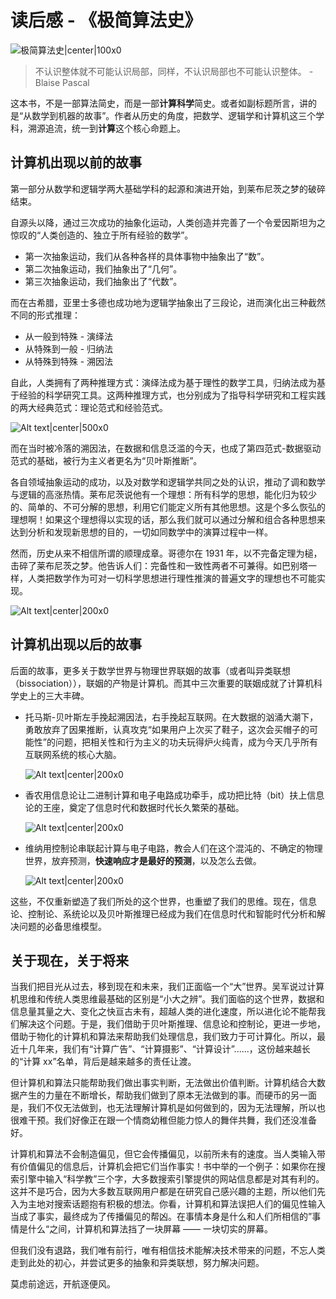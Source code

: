 # 读后感 - 《极简算法史》


![极简算法史|center|100x0](assets/book-review-homo-informatix/image-0.png)

> 不认识整体就不可能认识局部，同样，不认识局部也不可能认识整体。 - Blaise Pascal

这本书，不是一部算法简史，而是一部**计算科学**简史。或者如副标题所言，讲的是“从数学到机器的故事”。作者从历史的角度，把数学、逻辑学和计算机这三个学科，溯源追流，统一到**计算**这个核心命题上。

## 计算机出现以前的故事

第一部分从数学和逻辑学两大基础学科的起源和演进开始，到莱布尼茨之梦的破碎结束。

自源头以降，通过三次成功的抽象化运动，人类创造并完善了一个令爱因斯坦为之惊叹的“人类创造的、独立于所有经验的数学”。
- 第一次抽象运动，我们从各种各样的具体事物中抽象出了“数”。
- 第二次抽象运动，我们抽象出了“几何”。
- 第三次抽象运动，我们抽象出了“代数”。

而在古希腊，亚里士多德也成功地为逻辑学抽象出了三段论，进而演化出三种截然不同的形式推理：
- 从一般到特殊 - 演绎法
- 从特殊到一般 - 归纳法
- 从特殊到特殊 - 溯因法

自此，人类拥有了两种推理方式：演绎法成为基于理性的数学工具，归纳法成为基于经验的科学研究工具。这两种推理方式，也分别成为了指导科学研究和工程实践的两大经典范式：理论范式和经验范式。

![Alt text|center|500x0](assets/book-review-homo-informatix/image-1.png)

而在当时被冷落的溯因法，在数据和信息泛滥的今天，也成了第四范式-数据驱动范式的基础，被行为主义者更名为“贝叶斯推断”。

各自领域抽象运动的成功，以及对数学和逻辑学共同之处的认识，推动了调和数学与逻辑的高涨热情。莱布尼茨说他有一个理想：所有科学的思想，能化归为较少的、简单的、不可分解的思想，利用它们能定义所有其他思想。这是个多么恢弘的理想啊！如果这个理想得以实现的话，那么我们就可以通过分解和组合各种思想来达到分析和发现新思想的目的，一切如同数学中的演算过程中一样。

然而，历史从来不相信所谓的顺理成章。哥德尔在 1931 年，以不完备定理为槌，击碎了莱布尼茨之梦。他告诉人们：完备性和一致性两者不可兼得。如巴别塔一样，人类把数学作为可对一切科学思想进行理性推演的普遍文字的理想也不可能实现。

![Alt text|center|200x0](assets/book-review-homo-informatix/image-2.png)

## 计算机出现以后的故事

后面的故事，更多关于数学世界与物理世界联姻的故事（或者叫异类联想（bissociation）），联姻的产物是计算机。而其中三次重要的联姻成就了计算机科学史上的三大丰碑。
- 托马斯-贝叶斯左手挽起溯因法，右手挽起互联网。在大数据的汹涌大潮下，勇敢放弃了因果推断，认真攻克“如果用户上次买了鞋子，这次会买帽子的可能性”的问题，把相关性和行为主义的功夫玩得炉火纯青，成为今天几乎所有互联网系统的核心大脑。

     ![Alt text|center|200x0](assets/book-review-homo-informatix/image-3.png)

- 香农用信息论让二进制计算和电子电路成功牵手，成功把比特（bit）扶上信息论的王座，奠定了信息时代和数据时代长久繁荣的基础。

    ![Alt text|center|200x0](assets/book-review-homo-informatix/image-4.png)

- 维纳用控制论串联起计算与电子电路，教会人们在这个混沌的、不确定的物理世界，放弃预测，**快速响应才是最好的预测**，以及怎么去做。
  
    ![Alt text|center|200x0](assets/book-review-homo-informatix/image-5.png)

这些，不仅重新塑造了我们所处的这个世界，也重塑了我们的思维。现在，信息论、控制论、系统论以及贝叶斯推理已经成为我们在信息时代和智能时代分析和解决问题的必备思维模型。

## 关于现在，关于将来

当我们把目光从过去，移到现在和未来，我们正面临一个“大”世界。吴军说过计算机思维和传统人类思维最基础的区别是“小大之辨”。我们面临的这个世界，数据和信息量其量之大、变化之快亘古未有，超越人类的进化速度，所以进化论不能帮我们解决这个问题。于是，我们借助于贝叶斯推理、信息论和控制论，更进一步地，借助于物化的计算机和算法来帮助我们处理信息，我们致力于可计算化。所以，最近十几年来，我们有“计算广告”、“计算摄影”、“计算设计”......，这份越来越长的“计算 xx”名单，背后是越来越多的责任让渡。

但计算机和算法只能帮助我们做出事实判断，无法做出价值判断。计算机结合大数据产生的力量在不断增长，帮助我们做到了原本无法做到的事。而硬币的另一面是，我们不仅无法做到，也无法理解计算机是如何做到的，因为无法理解，所以也很难干预。我们好像正在跟一个情商幼稚但能力惊人的舞伴共舞，我们还没准备好。

计算机和算法不会制造偏见，但它会传播偏见，以前所未有的速度。当人类输入带有价值偏见的信息后，计算机会把它们当作事实！书中举的一个例子：如果你在搜索引擎中输入“科学教”三个字，大多数搜索引擎提供的网站信息都是对其有利的。这并不是巧合，因为大多数互联网用户都是在研究自己感兴趣的主题，所以他们先入为主地对搜索话题抱有积极的想法。你看，计算机和算法误把人们的偏见性输入当成了事实，最终成为了传播偏见的帮凶。在事情本身是什么和人们所相信的”事情是什么“之间，计算机和算法挡了一块屏幕 —— 一块切实的屏幕。

但我们没有退路，我们唯有前行，唯有相信技术能解决技术带来的问题，不忘人类走到此处的初心，并尝试更多的抽象和异类联想，努力解决问题。

莫虑前途远，开航逐便风。